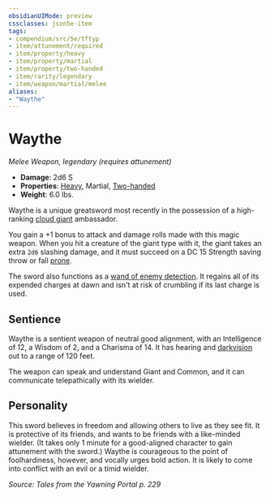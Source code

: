 ```yaml
---
obsidianUIMode: preview
cssclasses: json5e-item
tags:
- compendium/src/5e/tftyp
- item/attunement/required
- item/property/heavy
- item/property/martial
- item/property/two-handed
- item/rarity/legendary
- item/weapon/martial/melee
aliases: 
- "Waythe"
---
```

# Waythe
*Melee Weapon, legendary (requires attunement)*  

- **Damage**: 2d6 S
- **Properties**: [Heavy](/compendium/rules/item-properties.md#Heavy), Martial, [Two-handed](/compendium/rules/item-properties.md#Two-handed)
- **Weight**: 6.0 lbs.

Waythe is a unique greatsword most recently in the possession of a high-ranking [cloud giant](/compendium/bestiary/giant/cloud-giant.md) ambassador.

You gain a +1 bonus to attack and damage rolls made with this magic weapon. When you hit a creature of the giant type with it, the giant takes an extra `2d6` slashing damage, and it must succeed on a DC 15 Strength saving throw or fall [prone](/compendium/rules/conditions.md#prone).

The sword also functions as a [wand of enemy detection](/compendium/items/wand-of-enemy-detection.md). It regains all of its expended charges at dawn and isn't at risk of crumbling if its last charge is used.

## Sentience

Waythe is a sentient weapon of neutral good alignment, with an Intelligence of 12, a Wisdom of 2, and a Charisma of 14. It has hearing and [darkvision](/compendium/rules/senses.md#darkvision) out to a range of 120 feet.

The weapon can speak and understand Giant and Common, and it can communicate telepathically with its wielder.

## Personality

This sword believes in freedom and allowing others to live as they see fit. It is protective of its friends, and wants to be friends with a like-minded wielder. (It takes only 1 minute for a good-aligned character to gain attunement with the sword.) Waythe is courageous to the point of foolhardiness, however, and vocally urges bold action. It is likely to come into conflict with an evil or a timid wielder.

*Source: Tales from the Yawning Portal p. 229*